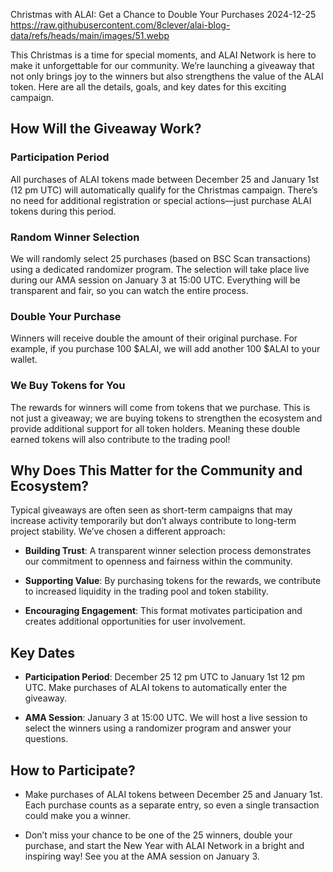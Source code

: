 Christmas with ALAI: Get a Chance to Double Your Purchases
2024-12-25
https://raw.githubusercontent.com/8clever/alai-blog-data/refs/heads/main/images/51.webp


This Christmas is a time for special moments, and ALAI Network is here to make it unforgettable for our community. We’re launching a giveaway that not only brings joy to the winners but also strengthens the value of the ALAI token. Here are all the details, goals, and key dates for this exciting campaign.

## How Will the Giveaway Work?

### Participation Period
All purchases of ALAI tokens made between December 25 and January 1st (12 pm UTC) will automatically qualify for the Christmas campaign. There’s no need for additional registration or special actions—just purchase ALAI tokens during this period.

### Random Winner Selection
We will randomly select 25 purchases (based on BSC Scan transactions) using a dedicated randomizer program. The selection will take place live during our AMA session on January 3 at 15:00 UTC. Everything will be transparent and fair, so you can watch the entire process.

### Double Your Purchase
Winners will receive double the amount of their original purchase. For example, if you purchase 100 $ALAI, we will add another 100 $ALAI to your wallet.

### We Buy Tokens for You
The rewards for winners will come from tokens that we purchase. This is not just a giveaway; we are buying tokens to strengthen the ecosystem and provide additional support for all token holders. Meaning these double earned tokens will also contribute to the trading pool!

## Why Does This Matter for the Community and Ecosystem?
Typical giveaways are often seen as short-term campaigns that may increase activity temporarily but don’t always contribute to long-term project stability. We’ve chosen a different approach:

- **Building Trust**: A transparent winner selection process demonstrates our commitment to openness and fairness within the community.

- **Supporting Value**: By purchasing tokens for the rewards, we contribute to increased liquidity in the trading pool and token stability.

- **Encouraging Engagement**: This format motivates participation and creates additional opportunities for user involvement.

## Key Dates

- **Participation Period**: December 25  12 pm UTC to January 1st 12 pm UTC. Make purchases of ALAI tokens to automatically enter the giveaway.

- **AMA Session**: January 3 at 15:00 UTC. We will host a live session to select the winners using a randomizer program and answer your questions.

## How to Participate?

- Make purchases of ALAI tokens between December 25 and January 1st. Each purchase counts as a separate entry, so even a single transaction could make you a winner.

- Don’t miss your chance to be one of the 25 winners, double your purchase, and start the New Year with ALAI Network in a bright and inspiring way! See you at the AMA session on January 3.
